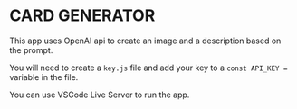 # CARD GENERATOR

This app uses OpenAI api to create an image and a description based on the prompt.

You will need to create a `key.js` file and add your key to a `const API_KEY =` variable in the file.

You can use VSCode Live Server to run the app.
